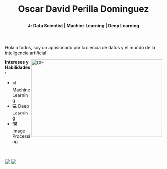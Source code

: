 
<h1 align='center'>

Oscar David Perilla Dominguez 
  <h4 align='center'>Jr Data Scientist  |  Machine Learning  |  
Deep Learning </h4>
  </br></br>
  Hola a todos, soy un apasionado por la ciencia de datos y el mundo de la inteligencia artificial 
</h1>

  <img align="right" alt="GIF" src="https://miro.medium.com/max/700/1*a-HMfeg5w-W02Nrw21iPtg.gif" width="420
  " height="250" />

**Intereses y Habilidades:**

- 📊 Machine Learning
- 💻 Deep Learning
- 🖼️ Image Processing

</br></br>
[<img src="https://img.shields.io/badge/linkedin-%230077B5.svg?&style=for-the-badge&logo=linkedin&logoColor=white" />](https://www.linkedin.com/in/oscar-david-perilla-a60079185/)
[<img src="https://img.shields.io/badge/Kaggle-blue?logo=kaggle&logoColor=white&style=for-the-badge&logoHeight=100" />](https://www.kaggle.com/oscardavidperilla)



